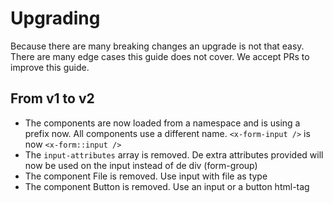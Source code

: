 # Upgrading

Because there are many breaking changes an upgrade is not that easy. There are many edge cases this guide does not cover. We accept PRs to improve this guide.

## From v1 to v2

- The components are now loaded from a namespace and is using a prefix now. All components use a different name. `<x-form-input />` is now `<x-form::input />`
- The `input-attributes` array is removed. De extra attributes provided will now be used on the input instead of de div (form-group)
- The component File is removed. Use input with file as type
- The component Button is removed. Use an input or a button html-tag

